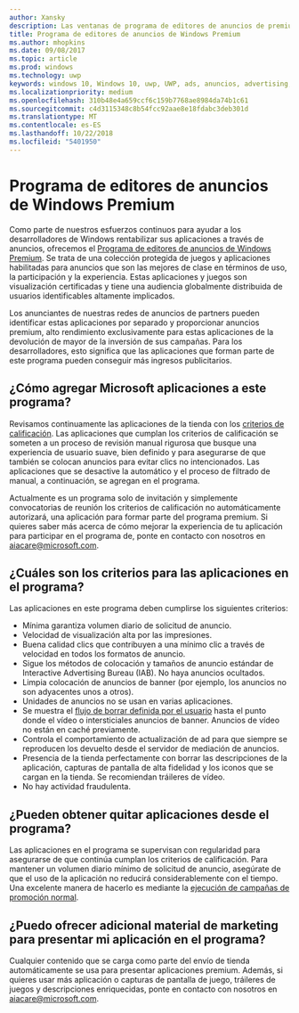 ```yaml
---
author: Xansky
description: Las ventanas de programa de editores de anuncios de premium consta de una colección protegida de aplicaciones habilitadas para anuncios destinadas a redes de anuncios de partners pueden Premium, alto rendimiento anuncios. Las aplicaciones de este programa están mejores en su clase en términos de uso, la participación y la experiencia.
title: Programa de editores de anuncios de Windows Premium
ms.author: mhopkins
ms.date: 09/08/2017
ms.topic: article
ms.prod: windows
ms.technology: uwp
keywords: windows 10, Windows 10, uwp, UWP, ads, anuncios, advertising, publicidad
ms.localizationpriority: medium
ms.openlocfilehash: 310b48e4a659ccf6c159b7768ae8984da74b1c61
ms.sourcegitcommit: c4d3115348c8b54fcc92aae8e18fdabc3deb301d
ms.translationtype: MT
ms.contentlocale: es-ES
ms.lasthandoff: 10/22/2018
ms.locfileid: "5401950"
---
```

# <a name="windows-premium-ads-publishers-program"></a>Programa de editores de anuncios de Windows Premium

Como parte de nuestros esfuerzos continuos para ayudar a los desarrolladores de Windows rentabilizar sus aplicaciones a través de anuncios, ofrecemos el [Programa de editores de anuncios de Windows Premium](http://www.windowspremiumapps.com). Se trata de una colección protegida de juegos y aplicaciones habilitadas para anuncios que son las mejores de clase en términos de uso, la participación y la experiencia. Estas aplicaciones y juegos son visualización certificadas y tiene una audiencia globalmente distribuida de usuarios identificables altamente implicados.

Los anunciantes de nuestras redes de anuncios de partners pueden identificar estas aplicaciones por separado y proporcionar anuncios premium, alto rendimiento exclusivamente para estas aplicaciones de la devolución de mayor de la inversión de sus campañas. Para los desarrolladores, esto significa que las aplicaciones que forman parte de este programa pueden conseguir más ingresos publicitarios.

## <a name="how-does-microsoft-add-apps-to-this-program"></a>¿Cómo agregar Microsoft aplicaciones a este programa? 

Revisamos continuamente las aplicaciones de la tienda con los [criterios de calificación](#what-are-the-criteria-for-apps-in-the-program). Las aplicaciones que cumplan los criterios de calificación se someten a un proceso de revisión manual rigurosa que busque una experiencia de usuario suave, bien definido y para asegurarse de que también se colocan anuncios para evitar clics no intencionados. Las aplicaciones que se desactive la automático y el proceso de filtrado de manual, a continuación, se agregan en el programa.

Actualmente es un programa solo de invitación y simplemente convocatorias de reunión los criterios de calificación no automáticamente autorizará, una aplicación para formar parte del programa premium. Si quieres saber más acerca de cómo mejorar la experiencia de tu aplicación para participar en el programa de, ponte en contacto con nosotros en aiacare@microsoft.com.

## <a name="what-are-the-criteria-for-apps-in-the-program"></a>¿Cuáles son los criterios para las aplicaciones en el programa?

Las aplicaciones en este programa deben cumplirse los siguientes criterios:

* Mínima garantiza volumen diario de solicitud de anuncio. 
* Velocidad de visualización alta por las impresiones. 
* Buena calidad clics que contribuyen a una mínimo clic a través de velocidad en todos los formatos de anuncio. 
* Sigue los métodos de colocación y tamaños de anuncio estándar de Interactive Advertising Bureau (IAB). No haya anuncios ocultados.
* Limpia colocación de anuncios de banner (por ejemplo, los anuncios no son adyacentes unos a otros).
* Unidades de anuncios no se usan en varias aplicaciones.
* Se muestra el [flujo de borrar definida por el usuario](https://blogs.windows.com/buildingapps/2017/08/31/best-practices-using-video-ads-windows-apps/) hasta el punto donde el vídeo o intersticiales anuncios de banner. Anuncios de vídeo no están en caché previamente. 
* Controla el comportamiento de actualización de ad para que siempre se reproducen los devuelto desde el servidor de mediación de anuncios.
* Presencia de la tienda perfectamente con borrar las descripciones de la aplicación, capturas de pantalla de alta fidelidad y los iconos que se cargan en la tienda. Se recomiendan tráileres de vídeo.
* No hay actividad fraudulenta.

## <a name="can-apps-get-removed-from-the-program"></a>¿Pueden obtener quitar aplicaciones desde el programa?

Las aplicaciones en el programa se supervisan con regularidad para asegurarse de que continúa cumplan los criterios de calificación. Para mantener un volumen diario mínimo de solicitud de anuncio, asegúrate de que el uso de la aplicación no reducirá considerablemente con el tiempo. Una excelente manera de hacerlo es mediante la [ejecución de campañas de promoción normal](https://developer.microsoft.com/en-us/store/promote-your-apps).

## <a name="can-i-provide-additional-marketing-material-to-showcase-my-app-in-the-program"></a>¿Puedo ofrecer adicional material de marketing para presentar mi aplicación en el programa? 

Cualquier contenido que se carga como parte del envío de tienda automáticamente se usa para presentar aplicaciones premium. Además, si quieres usar más aplicación o capturas de pantalla de juego, tráileres de juegos y descripciones enriquecidas, ponte en contacto con nosotros en aiacare@microsoft.com.
